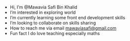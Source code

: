 -  Hi, I’m @Mawavia Safi Bin Khalid 
-  I’m interested in exploring world
-  I’m currently learning some front end development skills
-  I’m looking to collaborate on skills sharing
-  How to reach me via email mawaviasafi@gmail.com
-  Fun fact I do love teaching especially maths
  

